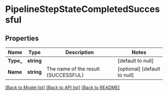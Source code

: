 # PipelineStepStateCompletedSuccessful

## Properties
Name | Type | Description | Notes
------------ | ------------- | ------------- | -------------
**Type_** | **string** |  | [default to null]
**Name** | **string** | The name of the result (SUCCESSFUL) | [optional] [default to null]

[[Back to Model list]](../README.md#documentation-for-models) [[Back to API list]](../README.md#documentation-for-api-endpoints) [[Back to README]](../README.md)


